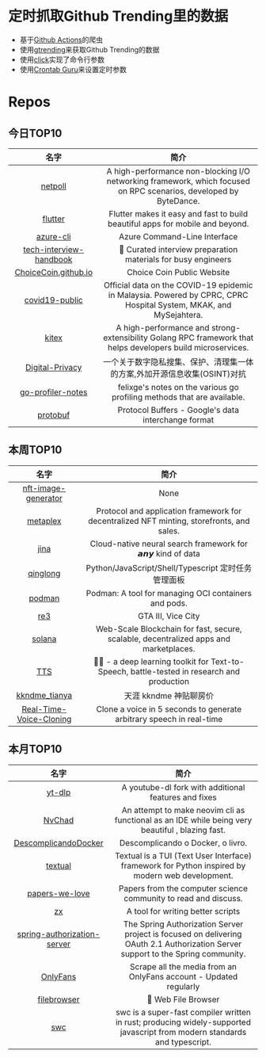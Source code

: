 # 定时抓取Github Trending里的数据
* 基于[Github Actions](https://docs.github.com/en/actions)的爬虫
* 使用[gtrending](https://github.com/hedythedev/gtrending)来获取Github Trending的数据
* 使用[click](https://github.com/pallets/click)实现了命令行参数
* 使用[Crontab Guru](https://crontab.guru/)来设置定时参数

# Repos
## 今日TOP10 
<!-- START OF DAILY_TOP10_REPOS -->
| 名字 | 简介 |
| :----: | :----: |
| [netpoll](https://github.com/cloudwego/netpoll) | A high-performance non-blocking I/O networking framework, which focused on RPC scenarios, developed by ByteDance. |
| [flutter](https://github.com/flutter/flutter) | Flutter makes it easy and fast to build beautiful apps for mobile and beyond. |
| [azure-cli](https://github.com/Azure/azure-cli) | Azure Command-Line Interface |
| [tech-interview-handbook](https://github.com/yangshun/tech-interview-handbook) | 💯 Curated interview preparation materials for busy engineers |
| [ChoiceCoin.github.io](https://github.com/ChoiceCoin/ChoiceCoin.github.io) | Choice Coin Public Website |
| [covid19-public](https://github.com/MoH-Malaysia/covid19-public) | Official data on the COVID-19 epidemic in Malaysia. Powered by CPRC, CPRC Hospital System, MKAK, and MySejahtera. |
| [kitex](https://github.com/cloudwego/kitex) | A high-performance and strong-extensibility Golang RPC framework that helps developers build microservices. |
| [Digital-Privacy](https://github.com/ffffffff0x/Digital-Privacy) | 一个关于数字隐私搜集、保护、清理集一体的方案,外加开源信息收集(OSINT)对抗 |
| [go-profiler-notes](https://github.com/DataDog/go-profiler-notes) | felixge's notes on the various go profiling methods that are available. |
| [protobuf](https://github.com/protocolbuffers/protobuf) | Protocol Buffers - Google's data interchange format |
<!-- END OF DAILY_TOP10_REPOS -->

## 本周TOP10
<!-- START OF WEEKLY_TOP10_REPOS -->
| 名字 | 简介 |
| :----: | :----: |
| [nft-image-generator](https://github.com/benyaminahmed/nft-image-generator) | None |
| [metaplex](https://github.com/metaplex-foundation/metaplex) | Protocol and application framework for decentralized NFT minting, storefronts, and sales. |
| [jina](https://github.com/jina-ai/jina) | Cloud-native neural search framework for 𝙖𝙣𝙮 kind of data |
| [qinglong](https://github.com/whyour/qinglong) | Python/JavaScript/Shell/Typescript 定时任务管理面板 |
| [podman](https://github.com/containers/podman) | Podman: A tool for managing OCI containers and pods. |
| [re3](https://github.com/GTAmodding/re3) | GTA III, Vice City |
| [solana](https://github.com/solana-labs/solana) | Web-Scale Blockchain for fast, secure, scalable, decentralized apps and marketplaces. |
| [TTS](https://github.com/coqui-ai/TTS) | 🐸💬 - a deep learning toolkit for Text-to-Speech, battle-tested in research and production |
| [kkndme_tianya](https://github.com/shenzhengfang/kkndme_tianya) | 天涯 kkndme 神贴聊房价 |
| [Real-Time-Voice-Cloning](https://github.com/CorentinJ/Real-Time-Voice-Cloning) | Clone a voice in 5 seconds to generate arbitrary speech in real-time |
<!-- END OF WEEKLY_TOP10_REPOS -->

## 本月TOP10
<!-- START OF MONTHLY_TOP10_REPOS -->
| 名字 | 简介 |
| :----: | :----: |
| [yt-dlp](https://github.com/yt-dlp/yt-dlp) | A youtube-dl fork with additional features and fixes |
| [NvChad](https://github.com/NvChad/NvChad) | An attempt to make neovim cli as functional as an IDE while being very beautiful , blazing fast. |
| [DescomplicandoDocker](https://github.com/badtuxx/DescomplicandoDocker) | Descomplicando o Docker, o livro. |
| [textual](https://github.com/willmcgugan/textual) | Textual is a TUI (Text User Interface) framework for Python inspired by modern web development. |
| [papers-we-love](https://github.com/papers-we-love/papers-we-love) | Papers from the computer science community to read and discuss. |
| [zx](https://github.com/google/zx) | A tool for writing better scripts |
| [spring-authorization-server](https://github.com/spring-projects/spring-authorization-server) | The Spring Authorization Server project is focused on delivering OAuth 2.1 Authorization Server support to the Spring community. |
| [OnlyFans](https://github.com/DIGITALCRIMINAL/OnlyFans) | Scrape all the media from an OnlyFans account - Updated regularly |
| [filebrowser](https://github.com/filebrowser/filebrowser) | 📂 Web File Browser |
| [swc](https://github.com/swc-project/swc) | swc is a super-fast compiler written in rust; producing widely-supported javascript from modern standards and typescript. |
<!-- END OF MONTHLY_TOP10_REPOS -->
